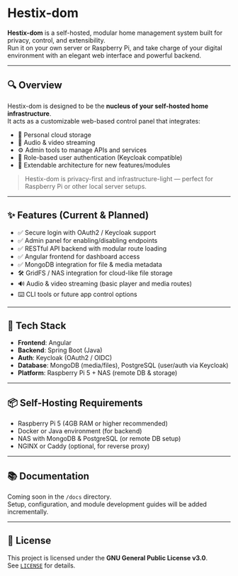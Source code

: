 # Hestix-dom

**Hestix-dom** is a self-hosted, modular home management system built for privacy, control, and extensibility.  
Run it on your own server or Raspberry Pi, and take charge of your digital environment with an elegant web interface and powerful backend.

---

## 🔍 Overview

Hestix-dom is designed to be the **nucleus of your self-hosted home infrastructure**.  
It acts as a customizable web-based control panel that integrates:

- 📁 Personal cloud storage  
- 🎵 Audio & video streaming  
- ⚙️ Admin tools to manage APIs and services  
- 🔐 Role-based user authentication (Keycloak compatible)  
- 🧩 Extendable architecture for new features/modules  

> Hestix-dom is privacy-first and infrastructure-light — perfect for Raspberry Pi or other local server setups.

---

## ✨ Features (Current & Planned)

- ✅ Secure login with OAuth2 / Keycloak support  
- ✅ Admin panel for enabling/disabling endpoints  
- ✅ RESTful API backend with modular route loading  
- ✅ Angular frontend for dashboard access  
- ✅ MongoDB integration for file & media metadata  
- 🛠️ GridFS / NAS integration for cloud-like file storage  
- 🔊 Audio & video streaming (basic player and media routes)  
- ⌨️ CLI tools or future app control options  

---

## 🚀 Tech Stack

- **Frontend**: Angular  
- **Backend**: Spring Boot (Java)  
- **Auth**: Keycloak (OAuth2 / OIDC)  
- **Database**: MongoDB (media/files), PostgreSQL (user/auth via Keycloak)  
- **Platform**: Raspberry Pi 5 + NAS (remote DB & storage)  

---

## 📦 Self-Hosting Requirements

- Raspberry Pi 5 (4GB RAM or higher recommended)  
- Docker or Java environment (for backend)  
- NAS with MongoDB & PostgreSQL (or remote DB setup)  
- NGINX or Caddy (optional, for reverse proxy)  

---

## 📚 Documentation

Coming soon in the `/docs` directory.  
Setup, configuration, and module development guides will be added incrementally.

---

## 📌 License

This project is licensed under the **GNU General Public License v3.0**.  
See [`LICENSE`](./LICENSE) for details.
